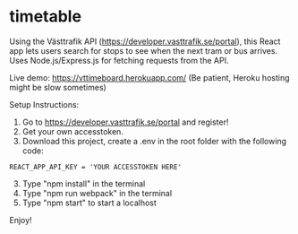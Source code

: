 # timetable
Using the Västtrafik API (https://developer.vasttrafik.se/portal), this React app lets users search for stops to see when the next tram or bus arrives. Uses Node.js/Express.js for fetching requests from the API. 

Live demo: https://vttimeboard.herokuapp.com/ (Be patient, Heroku hosting might be slow sometimes)

Setup Instructions:
1. Go to https://developer.vasttrafik.se/portal and register! 
2. Get your own accesstoken.
3. Download this project, create a .env in the root folder with the following code:
```
REACT_APP_API_KEY = 'YOUR ACCESSTOKEN HERE'
```
3. Type "npm install" in the terminal
4. Type "npm run webpack" in the terminal
5. Type "npm start" to start a localhost 

Enjoy! 
